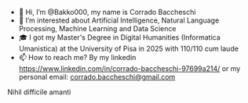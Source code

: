 - 👋 Hi, I’m @Bakko000, my name is Corrado Baccheschi
- 👀 I’m interested about Artificial Intelligence, Natural Language Processing, Machine Learning and Data Science
- 🎓 I got my Master's Degree in Digital Humanities (Informatica Umanistica) at the University of Pisa in 2025 with 110/110 cum laude
- 📫 How to reach me? By my linkedin https://www.linkedin.com/in/corrado-baccheschi-97699a214/ or my personal email: corrado.baccheschi@gmail.com


Nihil difficile amanti

<!---
- 📚 I’m currently attending a Master's Degree in Language Technologies at the University of Pisa
Bakko000/Bakko000 is a ✨ special ✨ repository because its `README.md` (this file) appears on your GitHub profile.
You can click the Preview link to take a look at your changes.
--->



